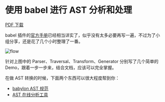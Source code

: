 # 使用 babel 进行 AST 分析和处理

[PDF 下载](./docs/babel-loader-ast.pdf)

babel 插件的[官方手册](https://github.com/jamiebuilds/babel-handbook/blob/master/translations/zh-Hans/plugin-handbook.md)已经相当详实了，似乎没有太多必要再写一遍，不过为了小组分享，还是花了几个小时整理了一番。

![flow](https://img.alicdn.com/tfs/TB1UGCQeVOWBuNjy0FiXXXFxVXa-2066-1152.png_1200x1200.jpg)

针对上图中的 Parser、Traversal、Transform、Generator 分别写了几个简单的 Demo，跟着一步一步来，结合文档，应该可以完全掌握。

在做 AST 转换的时候，下面两个东西可以很大程度帮到你：

- [babylon AST 规范](https://github.com/babel/babylon/blob/master/ast/spec.md)
- [AST 在线分析工具](https://astexplorer.net/)
